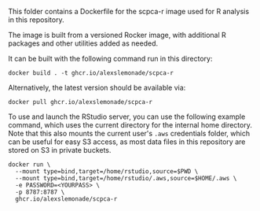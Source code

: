 This folder contains a Dockerfile for the scpca-r image used for R analysis in this repository.

The image is built from a versioned Rocker image, with additional R packages and other utilities added as needed.

It can be built with the following command run in this directory:

```
docker build . -t ghcr.io/alexslemonade/scpca-r
```

Alternatively, the latest version should be available via:

```
docker pull ghcr.io/alexslemonade/scpca-r
```

To use and launch the RStudio server, you can use the following example command, which uses the current directory for the internal home directory.
Note that this also mounts the current user's `.aws` credentials folder, which can be useful for easy S3 access, as most data files in this repository are stored on S3 in private buckets.

```
docker run \
  --mount type=bind,target=/home/rstudio,source=$PWD \
  --mount type=bind,target=/home/rstudio/.aws,source=$HOME/.aws \
  -e PASSWORD=<YOURPASS> \
  -p 8787:8787 \
  ghcr.io/alexslemonade/scpca-r
```